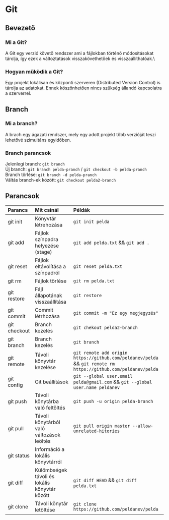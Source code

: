 # Git
## Bevezető
### Mi a Git?
A Git egy verzió követő rendszer ami a fájlokban történő módosításokat tárolja, így ezek a változtatások visszakövethetőek és visszaállíthatóak.\

### Hogyan működik a Git?
Egy projekt lokálisan és központi szerveren (Distributed Version Control) is tárolja az adatokat. Ennek köszönhetően nincs szükség állandó kapcsolatra a szerverrel.

## Branch
### Mi a branch?
A brach egy ágazati rendszer, mely egy adott projekt több verzióját teszi lehetővé szimultáns egyidőben.

### Branch parancsok
Jelenlegi branch: `git branch`\
Új branch: `git branch pelda-pranch` / `git checkout -b pelda-pranch`\
Branch törlése: `git branch -d pelda-pranch`\
Váltás branch-ek között: `git checkout pelda2-branch`

## Parancsok

|Parancs|Mit csinál|Példák|
|:---|:---|:---|
|git init|Könyvtár létrehozása|`git init pelda`|
|git add|Fájlok színpadra helyezése (stage)|`git add pelda.txt` && `git add .`|
|git reset|Fájlok eltávolítása a színpadról|`git reset pelda.txt`|
|git rm|Fájlok törlése|`git rm pelda.txt`|
|git restore|Fájl állapotának visszaállítása|`git restore `|
|git commit|Commit létrhozása|`git commit -m "Ez egy megjegyzés"`|
|git checkout|Branch kezelés|`git chekout pelda2-branch`|
|git branch|Branch kezelés|`git branch `|
|git remote|Távoli könyvtár kezelése|`git remote add origin https://github.com/peldanev/pelda` && `git remote rm https://github.com/peldanev/pelda`|
|git config|Git beállítások|`git --global user.email pelda@gmail.com` && `git --global user.name peldanev`|
|git push|Távoli könytárba való feltöltés|`git push -u origin pelda-branch`|
|git pull|Távoli könytárból való változások leöltés|`git pull origin master --allow-unrelated-hitories`|
|git status|Információ a lokális könyvtárról|
|git diff|Külömbségek távoli és lokális könyvtár között|`git diff HEAD` && `git diff pelda.txt`|
|git clone|Távoli könytár letöltése|`git clone https://github.com/peldanev/pelda`|
